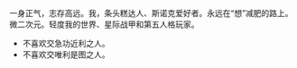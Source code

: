 一身正气，志存高远。我，条头糕达人、斯诺克爱好者。永远在“想”减肥的路上。微二次元。轻度我的世界、星际战甲和第五人格玩家。                    
+ 不喜欢交急功近利之人。            
+ 不喜欢交唯利是图之人。


<!---
realcyberpeasant/realcyberpeasant is a ✨ special ✨ repository because its `README.md` (this file) appears on your GitHub profile.
You can click the Preview link to take a look at your changes.
--->
